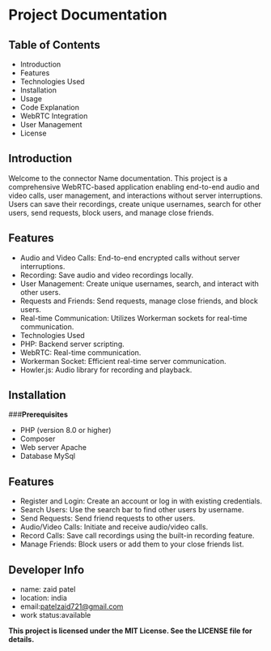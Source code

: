 # **Project Documentation**

## **Table of Contents**
* Introduction
* Features
* Technologies Used
* Installation
* Usage
* Code Explanation
* WebRTC Integration
* User Management
* License

## **Introduction**
Welcome to the connector Name documentation. This project is a comprehensive WebRTC-based application enabling end-to-end audio and video calls, user management, and interactions without server interruptions. Users can save their recordings, create unique usernames, search for other users, send requests, block users, and manage close friends.

## **Features**

* Audio and Video Calls: End-to-end encrypted calls without server interruptions.
* Recording: Save audio and video recordings locally.
* User Management: Create unique usernames, search, and interact with other users.
* Requests and Friends: Send requests, manage close friends, and block users.
* Real-time Communication: Utilizes Workerman sockets for real-time communication.
* Technologies Used
* PHP: Backend server scripting.
* WebRTC: Real-time communication.
* Workerman Socket: Efficient real-time server communication.
* Howler.js: Audio library for recording and playback.

## **Installation**

###**Prerequisites**
* PHP (version 8.0 or higher)
* Composer
* Web server Apache
* Database MySql

## **Features**

* Register and Login: Create an account or log in with existing credentials.
* Search Users: Use the search bar to find other users by username.
* Send Requests: Send friend requests to other users.
* Audio/Video Calls: Initiate and receive audio/video calls.
* Record Calls: Save call recordings using the built-in recording feature.
* Manage Friends: Block users or add them to your close friends list.

## **Developer Info**
* name: zaid patel
* location: india
* email:patelzaid721@gmail.com
* work status:available

**This project is licensed under the MIT License. See the LICENSE file for details.**
